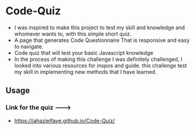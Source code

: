 # Code-Quiz

* I was inspired to make this project to test my skill and knowledge and whomever wants to, with this simple short quiz.
* A page that generates Code Questionnaire That is responsive and easy to navigate.
* Code quiz that will test your basic Javascript knowledge
* In the process of making this challenge I was definitely challenged, I looked into various resources for inspos
and guide. this challenge test my skill in implementing new methods that I have learned.

## Usage 
### Link for the quiz --->

* https://jahazielfaye.github.io/Code-Quiz/
